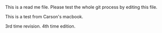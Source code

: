 This is a read me file.
Please test the whole git process by editing this file.

This is a test from Carson's macbook.

3rd time revision.
4th time edition.